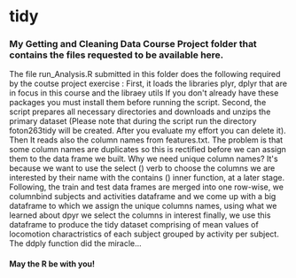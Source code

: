 # tidy
### My Getting and Cleaning Data Course Project folder that contains the files requested to be available here.

The file run_Analysis.R submitted in this folder does the following required by the coutse project exercise :
First, it loads the libraries plyr, dplyr that are in focus in this course and the libraey utils
If you don't already have these packages you must install them before running the script. 
Second, the script prepares all necessary directories and downloads and unzips the primary dataset
(Please note that during the script run the directory foton263tidy will be created. After you evaluate my effort
you can delete it).
Then It reads also the column names from features.txt. The problem is that some column names are duplicates so 
this is rectified before we can assign them to the data frame we built. Why we need unique column names? It's because we want to use the select () verb to choose the columns we are interested by their name with the contains () inner function, at a later stage. Following, the train and test data frames are merged into one row-wise, we columnbind subjects and activities dataframe and we come up with a big dataframe to which we assign the unique columns names, using what we learned about dpyr we select the columns in interest
finally, we use this dataframe to produce the tidy dataset comprising of mean values of locomotion charactristics of each subject grouped by activity per subject. The ddply function did the miracle... 
#### May the R be with you!
